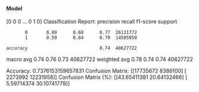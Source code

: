 #### Model
[0 0 0 ... 0 1 0]
Classification Report:
              precision    recall  f1-score   support

           0       0.89      0.68      0.77  26121772
           1       0.59      0.84      0.70  14505950

    accuracy                           0.74  40627722
   macro avg       0.74      0.76      0.73  40627722
weighted avg       0.78      0.74      0.74  40627722

Accuracy: 0.7376153159657831
Confusion Matrix:
[[17735672  8386100]
 [ 2273992 12231958]]
Confusion Matrix (%):
[[43.65411381 20.64132466]
 [ 5.59714374 30.10741779]]
